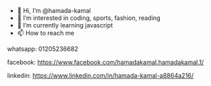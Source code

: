 - 👋 Hi, I’m @hamada-kamal
- 👀 I’m interested in coding, sports, fashion, reading
- 🌱 I’m currently learning javascript
- 📫 How to reach me 

whatsapp: 01205236682

facebook: https://www.facebook.com/hamadakamal.hamadakamal.1/

linkedin: https://www.linkedin.com/in/hamada-kamal-a8864a216/

<!---
hamada-kamal/hamada-kamal is a ✨ special ✨ repository because its `README.md` (this file) appears on your GitHub profile.
You can click the Preview link to take a look at your changes.
--->
